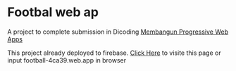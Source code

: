 # Footbal web ap
A project to complete submission in Dicoding <a href="https://www.dicoding.com/academies/74">Membangun Progressive Web Apps</a>

This project already deployed to firebase. <a href="https://football-4ca39.web.app/">Click Here</a> to visite this page or input football-4ca39.web.app in browser
